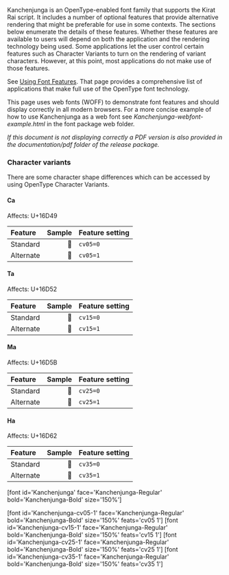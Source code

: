 
Kanchenjunga is an OpenType-enabled font family that supports the Kirat Rai script. It includes a number of optional features that provide alternative rendering that might be preferable for use in some contexts. The sections below enumerate the details of these features. Whether these features are available to users will depend on both the application and the rendering technology being used. Some applications let the user control certain features such as Character Variants to turn on the rendering of variant characters. However, at this point, most applications do not make use of those features.

See [Using Font Features](https://software.sil.org/fonts/features/). That page provides a comprehensive list of applications that make full use of the OpenType font technology.

This page uses web fonts (WOFF) to demonstrate font features and should display correctly in all modern browsers. For a more concise example of how to use Kanchenjunga as a web font see *Kanchenjunga-webfont-example.html* in the font package web folder. 

*If this document is not displaying correctly a PDF version is also provided in the documentation/pdf folder of the release package.*


### Character variants

There are some character shape differences which can be accessed by using OpenType Character Variants.

#### Ca 

<span class='affects'>Affects: U+16D49</span>

Feature        | Sample | Feature setting
:------------- | ---------------: | :------------- 
Standard | <span dir="rtl" class='Kanchenjunga-R normal'>&#x16D49;</span>| `cv05=0`
Alternate | <span dir="rtl" class='Kanchenjunga-cv05-1-R normal'>&#x16D49;</span>| `cv05=1`

#### Ta 

<span class='affects'>Affects: U+16D52</span>

Feature        | Sample | Feature setting
:------------- | ---------------: | :------------- 
Standard | <span dir="rtl" class='Kanchenjunga-R normal'>&#x16D52;</span>| `cv15=0`
Alternate | <span dir="rtl" class='Kanchenjunga-cv15-1-R normal'>&#x16D52;</span>| `cv15=1`

#### Ma 

<span class='affects'>Affects: U+16D5B</span>

Feature        | Sample | Feature setting
:------------- | ---------------: | :------------- 
Standard | <span dir="rtl" class='Kanchenjunga-R normal'>&#x16D5B;</span>| `cv25=0`
Alternate | <span dir="rtl" class='Kanchenjunga-cv25-1-R normal'>&#x16D5B;</span>| `cv25=1`

#### Ha 

<span class='affects'>Affects: U+16D62</span>

Feature        | Sample | Feature setting
:------------- | ---------------: | :------------- 
Standard | <span dir="rtl" class='Kanchenjunga-R normal'>&#x16D62;</span>| `cv35=0`
Alternate | <span dir="rtl" class='Kanchenjunga-cv35-1-R normal'>&#x16D62;</span>| `cv35=1`



[font id='Kanchenjunga' face='Kanchenjunga-Regular' bold='Kanchenjunga-Bold' size='150%']



[font id='Kanchenjunga-cv05-1' face='Kanchenjunga-Regular' bold='Kanchenjunga-Bold' size='150%' feats='cv05 1']
[font id='Kanchenjunga-cv15-1' face='Kanchenjunga-Regular' bold='Kanchenjunga-Bold' size='150%' feats='cv15 1']
[font id='Kanchenjunga-cv25-1' face='Kanchenjunga-Regular' bold='Kanchenjunga-Bold' size='150%' feats='cv25 1']
[font id='Kanchenjunga-cv35-1' face='Kanchenjunga-Regular' bold='Kanchenjunga-Bold' size='150%' feats='cv35 1']

